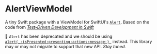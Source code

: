 # AlertViewModel

A tiny Swift package with a ViewModel for SwiftUI's [`Alert`](https://developer.apple.com/documentation/swiftui/alert).
Based on the code from [_Test-Driven Development in Swift_](https://tddinswift.com)

🚨 `Alert` has been deprecated and we should be using [`alert(_:isPresented:presenting:actions:message:)
`](https://developer.apple.com/documentation/swiftui/view/alert(_:ispresented:presenting:actions:message:)-8584l) instead. This library may or may not migrate to support that new API. _Stay tuned._
